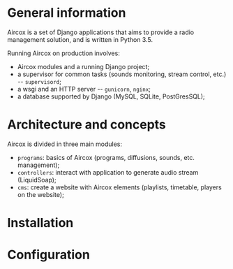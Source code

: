 
# General information
Aircox is a set of Django applications that aims to provide a radio management solution, and is
written in Python 3.5.

Running Aircox on production involves:
* Aircox modules and a running Django project;
* a supervisor for common tasks (sounds monitoring, stream control, etc.) -- `supervisord`;
* a wsgi and an HTTP server -- `gunicorn`, `nginx`;
* a database supported by Django (MySQL, SQLite, PostGresSQL);

# Architecture and concepts
Aircox is divided in three main modules:
* `programs`: basics of Aircox (programs, diffusions, sounds, etc. management);
* `controllers`: interact with application to generate audio stream (LiquidSoap);
* `cms`: create a website with Aircox elements (playlists, timetable, players on the website);





# Installation


# Configuration




